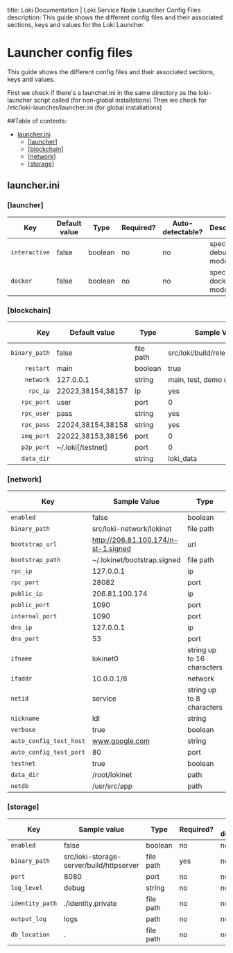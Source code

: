 title: Loki Documentation | Loki Service Node Launcher Config Files
description: This guide shows the different config files and their associated sections, keys and values for the Loki Launcher. 


# Launcher config files

This guide shows the different config files and their associated sections, keys and values.

First we check if there's a launcher.ini in the same directory as the loki-launcher script called (for non-global installations) Then we check for /etc/loki-launcher/launcher.ini (for global installations)

##Table of contents:

- [launcher.ini](#launcherini)
     - [[launcher]](#launcher)
     - [[blockchain]](#blockchain)
     - [[network]](#network)
     - [[storage]](#storage)

## launcher.ini

### [launcher]

|            Key | Default value | Type    | Required? | Auto-detectable? | Description         |
|----------------|---------------|---------|-----------|------------------|---------------------|
| `interactive` | false         | boolean | no        | no               | special debug mode  |
|      `docker` | false         | boolean | no        | no               | special docker mode |

### [blockchain]

|           Key | Default value     | Type      | Sample Value                     | Required? | Auto-detectable? |
|--------------:|-------------------|-----------|----------------------------------|-----------|------------------|
| `binary_path` | false             | file path | src/loki/build/release/bin/lokid | no        | no               |
|     `restart` | main              | boolean   | true                             | no        | no               |
|     `network` | 127.0.0.1         | string    | main, test, demo or staging      | no        | no               |
|      `rpc_ip` | 22023,38154,38157 | ip        | yes                              | no        |                  |
|    `rpc_port` | user              | port      | 0                                | no        | no               |
| `rpc_user`    | pass              | string    | yes                              | no        |                  |
| `rpc_pass`    | 22024,38154,38158 | string    | yes                              | no        |                  |
| `zmq_port`    | 22022,38153,38156 | port      | 0                                | no        | no               |
| `p2p_port`    | ~/.loki[/testnet] | port      | 0                                | no        | no               |
| `data_dir`    |                   | string    | loki_data                        | no        | no               |

### [network]

|                     Key | Sample Value                        | Type                       | Required? | Auto-detectable? |
|-------------------------|-------------------------------------|----------------------------|-----------|------------------|
|               `enabled` | false                               | boolean                    | no        | no               |
|           `binary_path` | src/loki-network/lokinet            | file path                  | yes       | no               |
|         `bootstrap_url` | http://206.81.100.174/n-st-1.signed | url                        | no        | no               |
|        `bootstrap_path` | ~/.lokinet/bootstrap.signed         | file path                  | no        | yes              |
|                `rpc_ip` | 127.0.0.1                           | ip                         | no        | no               |
| `rpc_port`              | 28082                               | port                       | no        | no               |
| `public_ip`             | 206.81.100.174                      | ip                         | no        | yes              |
| `public_port`           | 1090                                | port                       | no        | no               |
| `internal_port`         | 1090                                | port                       | no        | no               |
| `dns_ip`                | 127.0.0.1                           | ip                         | no        | yes              |
| `dns_port`              | 53                                  | port                       | no        | yes              |
| `ifname`                | lokinet0                            | string up to 16 characters | no        | yes              |
| `ifaddr`                | 10.0.0.1/8                          | network                    | no        | yes              |
| `netid`                 | service                             | string up to 8 characters  | no        | yes              |
| `nickname`              | ldl                                 | string                     | no        | no               |
| `verbose`               | true                                | boolean                    | no        | no               |
| `auto_config_test_host` | www.google.com                      | string                     | no        | no               |
| `auto_config_test_port` | 80                                  | port                       | no        | no               |
| `testnet`               | true                                | boolean                    | no        | yes              |
| `data_dir`              | /root/lokinet                       | path                       | no        | no               |
| `netdb`                 | /usr/src/app                        | path                       | no        | no               |

### [storage]

|             Key | Sample value                             | Type      | Required? | Auto-detectable? |
|-----------------|------------------------------------------|-----------|-----------|------------------|
| `enabled`       | false                                    | boolean   | no        | no               |
| `binary_path`   | src/loki-storage-server/build/httpserver | file path | yes       | no               |
| `port`          | 8080                                     | port      | no        | no               |
| `log_level`     | debug                                    | string    | no        | no               |
| `identity_path` | ./identity.private                       | file path | no        | no               |
| `output_log`    | logs                                     | path      | no        | no               |
| `db_location`   | .                                        | file path | no        | no               |